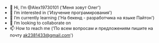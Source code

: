 - 👋 Hi, I’m @Alex19730101 ('Меня зовут Олег')
- 👀 I’m interested in ('Изучение програмирования')
- 🌱 I’m currently learning ('На бекенд - разработчика на языке Пайтон')
- 💞️ I’m looking to collaborate on
- 📫 How to reach me ('По всем вопросам и предложениям пишите на почту ak2381433@gmail.com')

<!---
Alex19730101/Alex19730101 is a ✨ special ✨ repository because its `README.md` (this file) appears on your GitHub profile.
You can click the Preview link to take a look at your changes.
--->

